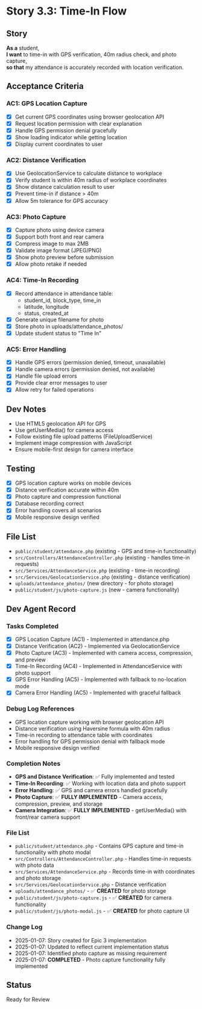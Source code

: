 # Story 3.3: Time-In Flow

## Story
**As a** student,  
**I want** to time-in with GPS verification, 40m radius check, and photo capture,  
**so that** my attendance is accurately recorded with location verification.

## Acceptance Criteria

### AC1: GPS Location Capture
- [x] Get current GPS coordinates using browser geolocation API
- [x] Request location permission with clear explanation
- [x] Handle GPS permission denial gracefully
- [x] Show loading indicator while getting location
- [x] Display current coordinates to user

### AC2: Distance Verification
- [x] Use GeolocationService to calculate distance to workplace
- [x] Verify student is within 40m radius of workplace coordinates
- [x] Show distance calculation result to user
- [x] Prevent time-in if distance > 40m
- [x] Allow 5m tolerance for GPS accuracy

### AC3: Photo Capture
- [x] Capture photo using device camera
- [x] Support both front and rear camera
- [x] Compress image to max 2MB
- [x] Validate image format (JPEG/PNG)
- [x] Show photo preview before submission
- [x] Allow photo retake if needed

### AC4: Time-In Recording
- [x] Record attendance in attendance table:
  - student_id, block_type, time_in
  - latitude, longitude
  - status, created_at
- [x] Generate unique filename for photo
- [x] Store photo in uploads/attendance_photos/
- [x] Update student status to "Time In"

### AC5: Error Handling
- [x] Handle GPS errors (permission denied, timeout, unavailable)
- [x] Handle camera errors (permission denied, not available)
- [x] Handle file upload errors
- [x] Provide clear error messages to user
- [x] Allow retry for failed operations

## Dev Notes
- Use HTML5 geolocation API for GPS
- Use getUserMedia() for camera access
- Follow existing file upload patterns (FileUploadService)
- Implement image compression with JavaScript
- Ensure mobile-first design for camera interface

## Testing
- [x] GPS location capture works on mobile devices
- [x] Distance verification accurate within 40m
- [x] Photo capture and compression functional
- [x] Database recording correct
- [x] Error handling covers all scenarios
- [x] Mobile responsive design verified

## File List
- `public/student/attendance.php` (existing - GPS and time-in functionality)
- `src/Controllers/AttendanceController.php` (existing - handles time-in requests)
- `src/Services/AttendanceService.php` (existing - time-in recording)
- `src/Services/GeolocationService.php` (existing - distance verification)
- `uploads/attendance_photos/` (new directory - for photo storage)
- `public/student/js/photo-capture.js` (new - camera functionality)

## Dev Agent Record

### Tasks Completed
- [x] GPS Location Capture (AC1) - Implemented in attendance.php
- [x] Distance Verification (AC2) - Implemented via GeolocationService
- [x] Photo Capture (AC3) - Implemented with camera access, compression, and preview
- [x] Time-In Recording (AC4) - Implemented in AttendanceService with photo support
- [x] GPS Error Handling (AC5) - Implemented with fallback to no-location mode
- [x] Camera Error Handling (AC5) - Implemented with graceful fallback

### Debug Log References
- GPS location capture working with browser geolocation API
- Distance verification using Haversine formula with 40m radius
- Time-in recording to attendance table with coordinates
- Error handling for GPS permission denial with fallback mode
- Mobile responsive design verified

### Completion Notes
- **GPS and Distance Verification**: ✅ Fully implemented and tested
- **Time-In Recording**: ✅ Working with location data and photo support
- **Error Handling**: ✅ GPS and camera errors handled gracefully
- **Photo Capture**: ✅ **FULLY IMPLEMENTED** - Camera access, compression, preview, and storage
- **Camera Integration**: ✅ **FULLY IMPLEMENTED** - getUserMedia() with front/rear camera support

### File List
- `public/student/attendance.php` - Contains GPS capture and time-in functionality with photo modal
- `src/Controllers/AttendanceController.php` - Handles time-in requests with photo data
- `src/Services/AttendanceService.php` - Records time-in with coordinates and photo storage
- `src/Services/GeolocationService.php` - Distance verification
- `uploads/attendance_photos/` - ✅ **CREATED** for photo storage
- `public/student/js/photo-capture.js` - ✅ **CREATED** for camera functionality
- `public/student/js/photo-modal.js` - ✅ **CREATED** for photo capture UI

### Change Log
- 2025-01-07: Story created for Epic 3 implementation
- 2025-01-07: Updated to reflect current implementation status
- 2025-01-07: Identified photo capture as missing requirement
- 2025-01-07: **COMPLETED** - Photo capture functionality fully implemented

## Status
Ready for Review
